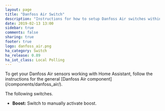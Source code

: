 ```yaml
---
layout: page
title: "Danfoss Air Switch"
description: "Instructions for how to setup Danfoss Air switches within Home Assistant."
date: 2019-02-13 13:00
sidebar: true
comments: false
sharing: true
footer: true
logo: danfoss_air.png
ha_category: Switch
ha_release: 0.89
ha_iot_class: Local Polling
---
```


<p class='note'>
To get your Danfoss Air sensors working with Home Assistant, follow the instructions for the general [Danfoss Air component](/components/danfoss_air/).
</p>


The following switches.
* **Boost:** Switch to manually activate boost.
